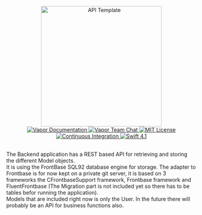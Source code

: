 <p align="center">
    <img src="https://user-images.githubusercontent.com/1342803/36623515-7293b4ec-18d3-11e8-85ab-4e2f8fb38fbd.png" width="320" alt="API Template">
    <br>
    <a href="http://docs.vapor.codes/3.0/">
        <img src="http://img.shields.io/badge/read_the-docs-2196f3.svg" alt="Vapor Documentation">
    </a>
    <a href="https://discord.gg/vapor">
        <img src="https://img.shields.io/discord/431917998102675485.svg" alt="Vapor Team Chat">
    </a>
    <a href="LICENSE">
        <img src="http://img.shields.io/badge/license-MIT-brightgreen.svg" alt="MIT License">
    </a>
    <a href="https://circleci.com/gh/vapor/api-template">
        <img src="https://circleci.com/gh/vapor/api-template.svg?style=shield" alt="Continuous Integration">
    </a>
    <a href="https://swift.org">
        <img src="http://img.shields.io/badge/swift-4.1-brightgreen.svg" alt="Swift 4.1">
    </a>
</p>
<p>
    <br>
    The Backend application has a REST based API for retrieving and storing the different Model objects. 
    <br>
    It is using the FrontBase SQL92 database engine for storage. The adapter to Frontbase is for now kept 
    on a private git server, it is based on 3 frameworks the CFrontbaseSupport framework, Frontbase framework
    and FluentFrontbase (The Migration part is not included yet so there has to be tables befor running the 
    application).
    <br>
    Models that are included right now is only the User.
    In the future there will probably be an API for business functions also.
    <br>
    <br>
</p>
